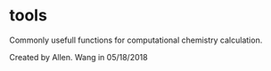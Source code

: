 # tools
Commonly usefull functions for computational chemistry calculation.

Created by Allen. Wang in 05/18/2018
